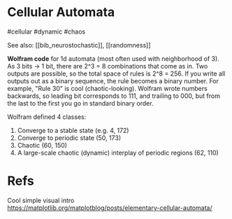 # Cellular Automata

#cellular #dynamic #chaos

See also: [[bib_neurostochastic]], [[randomness]]

**Wolfram code** for 1d automata (most often used with neighborhood of 3). As 3 bits → 1 bit, there are 2^3 = 8 combinations that come as in. Two outputs are possible, so the total space of rules is 2^8 = 256. If you write all outputs out as a binary sequence, the rule becomes a binary number. For example, "Rule 30" is cool (chaotic-looking). Wolfram wrote numbers backwards, so leading bit corresponds to 111, and trailing to 000, but from the last to the first you go in standard binary order.

Wolfram defined 4 classes:
1. Converge to a stable state (e.g. 4, 172)
2. Converge to periodic state (50, 173)
3. Chaotic (60, 150)
4. A large-scale chaotic (dynamic) interplay of periodic regions (62, 110)

# Refs

Cool simple visual intro
https://matplotlib.org/matplotblog/posts/elementary-cellular-automata/